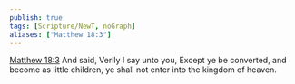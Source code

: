 ```yaml
---
publish: true
tags: [Scripture/NewT, noGraph]
aliases: ["Matthew 18:3"]
---
```

[Matthew 18:3](https://churchofjesuschrist.org/study/scriptures/nt/matt/18?lang=eng&id=p3#p3) And said, Verily I say unto you, Except ye be converted, and become as little children, ye shall not enter into the kingdom of heaven.
